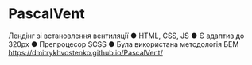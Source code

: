 # PascalVent
Лендінг зі встановлення вентиляції ● HTML, CSS, JS ● Є адаптив до 320px ● Препроцесор SCSS ● Була використана методологія БЕМ
https://dmitrykhvostenko.github.io/PascalVent/
